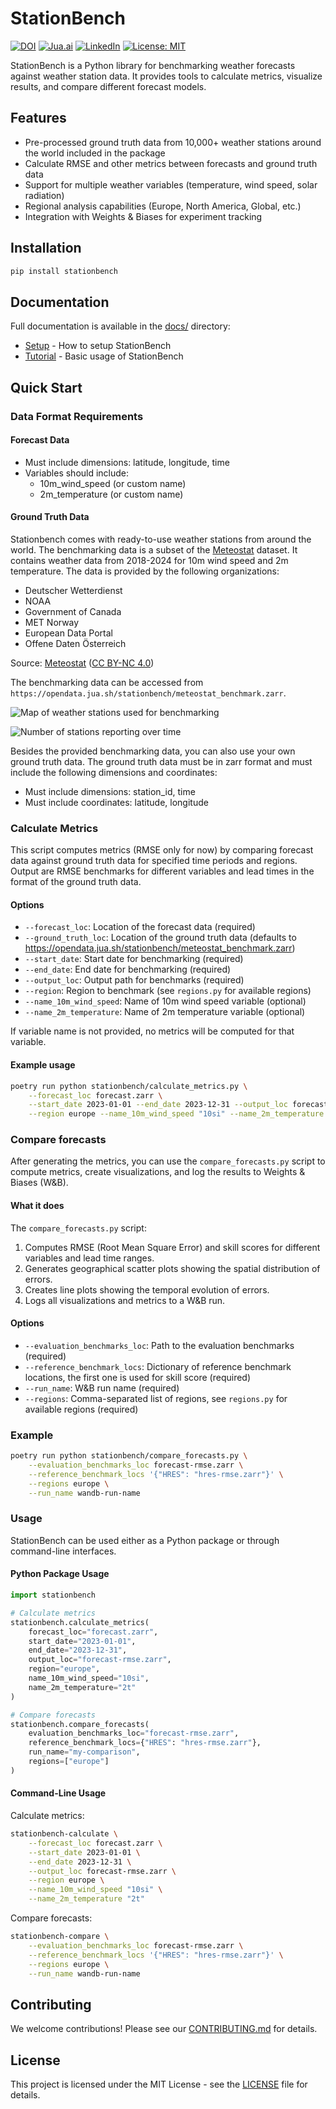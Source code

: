 # StationBench

[![DOI](https://zenodo.org/badge/DOI/10.5281/zenodo.14671604.svg)](https://doi.org/10.5281/zenodo.14671604) [![Jua.ai](https://img.shields.io/badge/Website-jua.ai-blue)](https://www.jua.ai/) [![LinkedIn](https://img.shields.io/badge/LinkedIn-0077B5?style=for-the-badge&logo=linkedin&logoColor=white)](https://www.linkedin.com/company/juaai/) [![License: MIT](https://img.shields.io/badge/License-MIT-yellow.svg)](LICENSE)

StationBench is a Python library for benchmarking weather forecasts against weather station data. It provides tools to calculate metrics, visualize results, and compare different forecast models.

## Features

- Pre-processed ground truth data from 10,000+ weather stations around the world included in the package
- Calculate RMSE and other metrics between forecasts and ground truth data
- Support for multiple weather variables (temperature, wind speed, solar radiation)
- Regional analysis capabilities (Europe, North America, Global, etc.)
- Integration with Weights & Biases for experiment tracking

## Installation

```bash
pip install stationbench
```

## Documentation

Full documentation is available in the [docs/](./docs/) directory:
- [Setup](docs/setup.md) - How to setup StationBench
- [Tutorial](docs/tutorial.ipynb) - Basic usage of StationBench

## Quick Start

### Data Format Requirements

#### Forecast Data
- Must include dimensions: latitude, longitude, time
- Variables should include:
  - 10m_wind_speed (or custom name)
  - 2m_temperature (or custom name)

#### Ground Truth Data

Stationbench comes with ready-to-use weather stations from around the world. The benchmarking data is a subset of the [Meteostat](https://dev.meteostat.net/) dataset. It contains weather data from 2018-2024 for 10m wind speed and 2m temperature. The data is provided by the following organizations:
- Deutscher Wetterdienst
- NOAA
- Government of Canada
- MET Norway
- European Data Portal
- Offene Daten Österreich

Source: [Meteostat](https://dev.meteostat.net/) ([CC BY-NC 4.0](https://creativecommons.org/licenses/by-nc/4.0/legalcode))

The benchmarking data can be accessed from `https://opendata.jua.sh/stationbench/meteostat_benchmark.zarr`.

![Map of weather stations used for benchmarking](docs/assets/stations_2023_map.png)

![Number of stations reporting over time](docs/assets/stations_2018-2024.png)

Besides the provided benchmarking data, you can also use your own ground truth data. The ground truth data must be in zarr format and must include the following dimensions and coordinates:
- Must include dimensions: station_id, time
- Must include coordinates: latitude, longitude

### Calculate Metrics
This script computes metrics (RMSE only for now) by comparing forecast data against ground truth data for specified time periods and regions. Output are RMSE benchmarks for different variables and lead times in the format of the ground truth data.

#### Options
- `--forecast_loc`: Location of the forecast data (required)
- `--ground_truth_loc`: Location of the ground truth data (defaults to https://opendata.jua.sh/stationbench/meteostat_benchmark.zarr)
- `--start_date`: Start date for benchmarking (required)
- `--end_date`: End date for benchmarking (required)
- `--output_loc`: Output path for benchmarks (required)
- `--region`: Region to benchmark (see `regions.py` for available regions)
- `--name_10m_wind_speed`: Name of 10m wind speed variable (optional)
- `--name_2m_temperature`: Name of 2m temperature variable (optional)

If variable name is not provided, no metrics will be computed for that variable.

#### Example usage
```bash
poetry run python stationbench/calculate_metrics.py \
    --forecast_loc forecast.zarr \
    --start_date 2023-01-01 --end_date 2023-12-31 --output_loc forecast-rmse.zarr \
    --region europe --name_10m_wind_speed "10si" --name_2m_temperature "2t"
```

### Compare forecasts

After generating the metrics, you can use the `compare_forecasts.py` script to compute metrics, create visualizations, and log the results to Weights & Biases (W&B).

#### What it does

The `compare_forecasts.py` script:
1. Computes RMSE (Root Mean Square Error) and skill scores for different variables and lead time ranges.
2. Generates geographical scatter plots showing the spatial distribution of errors.
3. Creates line plots showing the temporal evolution of errors.
4. Logs all visualizations and metrics to a W&B run.

#### Options
- `--evaluation_benchmarks_loc`: Path to the evaluation benchmarks (required)
- `--reference_benchmark_locs`: Dictionary of reference benchmark locations, the first one is used for skill score (required)
- `--run_name`: W&B run name (required)
- `--regions`: Comma-separated list of regions, see `regions.py` for available regions (required)

### Example
```bash
poetry run python stationbench/compare_forecasts.py \
    --evaluation_benchmarks_loc forecast-rmse.zarr \
    --reference_benchmark_locs '{"HRES": "hres-rmse.zarr"}' \
    --regions europe \
    --run_name wandb-run-name
```

### Usage

StationBench can be used either as a Python package or through command-line interfaces.

#### Python Package Usage

```python
import stationbench

# Calculate metrics
stationbench.calculate_metrics(
    forecast_loc="forecast.zarr",
    start_date="2023-01-01",
    end_date="2023-12-31",
    output_loc="forecast-rmse.zarr",
    region="europe",
    name_10m_wind_speed="10si",
    name_2m_temperature="2t"
)

# Compare forecasts
stationbench.compare_forecasts(
    evaluation_benchmarks_loc="forecast-rmse.zarr",
    reference_benchmark_locs={"HRES": "hres-rmse.zarr"},
    run_name="my-comparison",
    regions=["europe"]
)
```

#### Command-Line Usage

Calculate metrics:
```bash
stationbench-calculate \
    --forecast_loc forecast.zarr \
    --start_date 2023-01-01 \
    --end_date 2023-12-31 \
    --output_loc forecast-rmse.zarr \
    --region europe \
    --name_10m_wind_speed "10si" \
    --name_2m_temperature "2t"
```

Compare forecasts:
```bash
stationbench-compare \
    --evaluation_benchmarks_loc forecast-rmse.zarr \
    --reference_benchmark_locs '{"HRES": "hres-rmse.zarr"}' \
    --regions europe \
    --run_name wandb-run-name
```

## Contributing

We welcome contributions! Please see our [CONTRIBUTING.md](CONTRIBUTING.md) for details.

## License

This project is licensed under the MIT License - see the [LICENSE](LICENSE) file for details.
